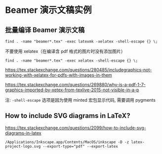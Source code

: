 # Beamer 演示文稿实例

## 批量编译 Beamer 演示文稿

```
find . -name "beamer*.tex" -exec latexmk -xelatex -shell-escape {} \;
```

不要使用 xelatex（在编译含 pdf 格式的图片时没有添加图片）

```
find . -name "beamer*.tex" -exec xelatex -shell-escape {} \;
```

https://tex.stackexchange.com/questions/280485/includegraphics-not-working-with-xelatex-for-pdfs-with-images-in-them

https://tex.stackexchange.com/questions/269880/why-is-a-pdf-1-7-graphics-imported-by-xetex-from-texlive-2015-not-visible-in-a-p

注: `-shell-escape` 选项是因为使用 minted 宏包显示代码, 需要调用 pygments

## How to include SVG diagrams in LaTeX?

https://tex.stackexchange.com/questions/2099/how-to-include-svg-diagrams-in-latex

```
/Applications/Inkscape.app/Contents/MacOS/inkscape -D -z latex-project-logo.svg --export-type="pdf" --export-latex
```